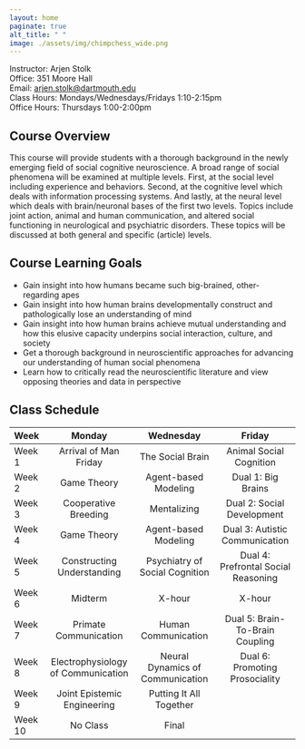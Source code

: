 ```yaml
---
layout: home
paginate: true
alt_title: " "
image: ./assets/img/chimpchess_wide.png
---
```


Instructor: Arjen Stolk  
Office: 351 Moore Hall  
Email: arjen.stolk@dartmouth.edu  
Class Hours: Mondays/Wednesdays/Fridays 1:10-2:15pm  
Office Hours: Thursdays 1:00-2:00pm

## Course Overview
This course will provide students with a thorough background in the newly emerging field of social cognitive neuroscience. A broad range of social phenomena will be examined at multiple levels. First, at the social level including experience and behaviors. Second, at the cognitive level which deals with information processing systems. And lastly, at the neural level which deals with brain/neuronal bases of the first two levels. Topics include joint action, animal and human communication, and altered social functioning in neurological and psychiatric disorders. These topics will be discussed at both general and specific (article) levels.

## Course Learning Goals
-	Gain insight into how humans became such big-brained, other-regarding apes
-	Gain insight into how human brains developmentally construct and pathologically lose an understanding of mind
-	Gain insight into how human brains achieve mutual understanding and how this elusive capacity underpins social interaction, culture, and society
-	Get a thorough background in neuroscientific approaches for advancing our understanding of human social phenomena  
-	Learn how to critically read the neuroscientific literature and view opposing theories and data in perspective

## Class Schedule

| Week         |     Monday     |   Wednesday   |     Friday    |
| :---         |     :---:      |     :---:     |     :---:     |
| Week 1       | Arrival of Man Friday | The Social Brain | Animal Social Cognition |
| Week 2       | Game Theory | Agent-based Modeling | Dual 1: Big Brains |
| Week 3       | Cooperative Breeding | Mentalizing | Dual 2: Social Development |
| Week 4       | Game Theory | Agent-based Modeling | Dual 3: Autistic Communication |
| Week 5       | Constructing Understanding| Psychiatry of Social Cognition | Dual 4: Prefrontal Social Reasoning |
| Week 6       | Midterm | X-hour | X-hour |
| Week 7       | Primate Communication | Human Communication | Dual 5: Brain-To-Brain Coupling |
| Week 8       | Electrophysiology of Communication | Neural Dynamics of Communication | Dual 6: Promoting Prosociality |
| Week 9       | Joint Epistemic Engineering | Putting It All Together | |
| Week 10      | No Class | Final | |
